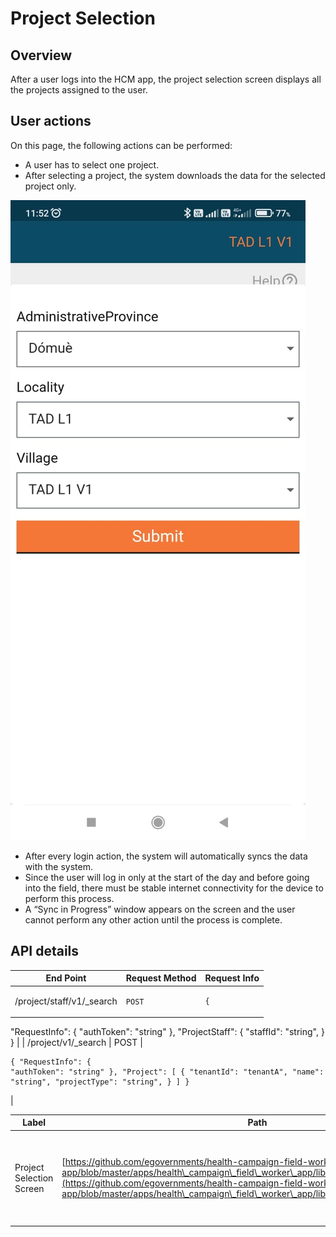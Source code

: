# Project Selection

##

## Overview

After a user logs into the HCM app, the project selection screen displays all the projects assigned to the user.

## User actions

On this page, the following actions can be performed:

* A user has to select one project.&#x20;
* After selecting a project, the system downloads the data for the selected project only.

![](<../../../../.gitbook/assets/image (26).png>)

* After every login action, the system will automatically syncs the data with the system.&#x20;
* Since the user will log in only at the start of the day and before going into the field, there must be stable internet connectivity for the device to perform this process.
* &#x20;A “Sync in Progress” window appears on the screen and the user cannot perform any other action until the process is complete.&#x20;

## **API details**

| End Point                  | Request Method | Request Info                                                                                                                                                                                                                                |
| -------------------------- | -------------- | ------------------------------------------------------------------------------------------------------------------------------------------------------------------------------------------------------------------------------------------- |
| /project/staff/v1/\_search | `POST`         | <pre class="language-json"><code class="lang-json">{
  "RequestInfo": {
    "authToken": "string"
  },
  "ProjectStaff": {
    "staffId": "string",
  }
}
</code></pre>                                                                     |
| /project/v1/\_search       | POST           | <pre class="language-json"><code class="lang-json">{
  "RequestInfo": {
    "authToken": "string"
  },
  "Project": [
    {
      "tenantId": "tenantA",
      "name": "string",
      "projectType": "string",
      }
  ]
}
</code></pre> |

| Label                      | Path                                                                                                                                                                                                                                                                                                                 | Widgets Description                                                                                                                                                                                                                                                                                                                                                                                                                                                                                                                                                                                                                                                                                                                                                                                                                                                                                                                                                                                                           |
| -------------------------- | -------------------------------------------------------------------------------------------------------------------------------------------------------------------------------------------------------------------------------------------------------------------------------------------------------------------- | ----------------------------------------------------------------------------------------------------------------------------------------------------------------------------------------------------------------------------------------------------------------------------------------------------------------------------------------------------------------------------------------------------------------------------------------------------------------------------------------------------------------------------------------------------------------------------------------------------------------------------------------------------------------------------------------------------------------------------------------------------------------------------------------------------------------------------------------------------------------------------------------------------------------------------------------------------------------------------------------------------------------------------- |
| Project Selection  Screen  | [https://github.com/egovernments/health-campaign-field-worker-app/blob/master/apps/health\_campaign\_field\_worker\_app/lib/pages/project\_selection.dart](https://github.com/egovernments/health-campaign-field-worker-app/blob/master/apps/health\_campaign\_field\_worker\_app/lib/pages/project\_selection.dart) | <ol><li>Digit Project Cell: <a href="https://github.com/egovernments/health-campaign-field-worker-app/blob/master/packages/digit_components/lib/widgets/digit_project_cell.dart">https://github.com/egovernments/health-campaign-field-worker-app/blob/master/packages/digit_components/lib/widgets/digit_project_cell.dart</a></li><li>Digit Elevated Button:<br><a href="https://github.com/egovernments/health-campaign-field-worker-app/blob/master/packages/digit_components/lib/widgets/digit_elevated_button.dart">https://github.com/egovernments/health-campaign-field-worker-app/blob/master/packages/digit_components/lib/widgets/digit_elevated_button.dart</a></li><li>Toaster: <a href="https://github.com/egovernments/health-campaign-field-worker-app/blob/master/packages/digit_components/lib/widgets/atoms/digit_toast_helper.dart">https://github.com/egovernments/health-campaign-field-worker-app/blob/master/packages/digit_components/lib/widgets/atoms/digit_toast_helper.dart</a></li></ol><p></p> |

